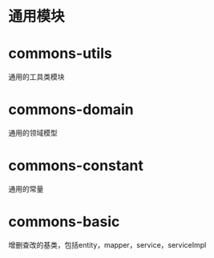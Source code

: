 # 通用模块
# commons-utils
通用的工具类模块

# commons-domain
通用的领域模型

# commons-constant
通用的常量

# commons-basic
增删查改的基类，包括entity，mapper，service，serviceImpl